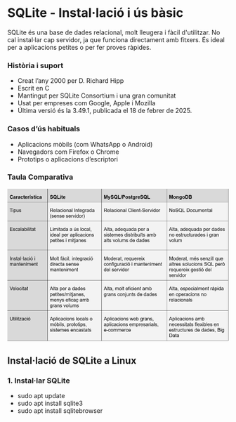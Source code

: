 # SQLite - Instal·lació i ús bàsic

SQLite és una base de dades relacional, molt lleugera i fàcil d'utilitzar. No cal instal·lar cap servidor, ja que funciona directament amb fitxers. És ideal per a aplicacions petites o per fer proves ràpides.

### Història i suport

- Creat l’any 2000 per D. Richard Hipp
- Escrit en C
- Mantingut per SQLite Consortium i una gran comunitat
- Usat per empreses com Google, Apple i Mozilla
- Última versió és la 3.49.1, publicada el 18 de febrer de 2025.

### Casos d’ús habituals

- Aplicacions mòbils (com WhatsApp o Android)
- Navegadors com Firefox o Chrome
- Prototips o aplicacions d’escriptori

### Taula Comparativa
![Taula d'exemple](/TaulaComparativa.png)

## Instal·lació de SQLite a Linux

### 1. Instal·lar SQLite

- sudo apt update
- sudo apt install sqlite3
- sudo apt install sqlitebrowser
